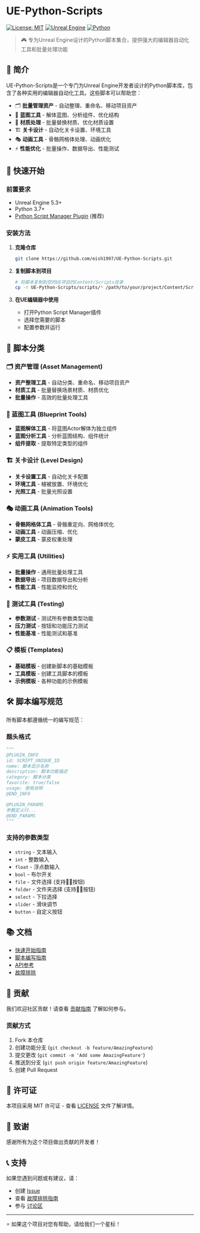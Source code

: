 # UE-Python-Scripts

[![License: MIT](https://img.shields.io/badge/License-MIT-yellow.svg)](https://opensource.org/licenses/MIT)
[![Unreal Engine](https://img.shields.io/badge/Unreal%20Engine-5.3+-blue.svg)](https://www.unrealengine.com/)
[![Python](https://img.shields.io/badge/Python-3.7+-green.svg)](https://www.python.org/)

> 🎮 专为Unreal Engine设计的Python脚本集合，提供强大的编辑器自动化工具和批量处理功能

## 📖 简介

UE-Python-Scripts是一个专门为Unreal Engine开发者设计的Python脚本库，包含了各种实用的编辑器自动化工具。这些脚本可以帮助您：

- 🗂️ **批量管理资产** - 自动整理、重命名、移动项目资产
- 🔧 **蓝图工具** - 解体蓝图、分析组件、优化结构
- 🎨 **材质处理** - 批量替换材质、优化材质设置
- 🏗️ **关卡设计** - 自动化关卡设置、环境工具
- 🎭 **动画工具** - 骨骼网格体处理、动画优化
- ⚡ **性能优化** - 批量操作、数据导出、性能测试

## 🚀 快速开始

### 前置要求

- Unreal Engine 5.3+
- Python 3.7+
- [Python Script Manager Plugin](https://github.com/eish1997/python-script-manager) (推荐)

### 安装方法

1. **克隆仓库**
   ```bash
   git clone https://github.com/eish1997/UE-Python-Scripts.git
   ```

2. **复制脚本到项目**
   ```bash
   # 将脚本复制到您的UE项目的Content/Scripts目录
   cp -r UE-Python-Scripts/scripts/* /path/to/your/project/Content/Scripts/
   ```

3. **在UE编辑器中使用**
   - 打开Python Script Manager插件
   - 选择您需要的脚本
   - 配置参数并运行

## 📁 脚本分类

### 🗂️ 资产管理 (Asset Management)
- **资产整理工具** - 自动分类、重命名、移动项目资产
- **材质工具** - 批量替换场景材质、材质优化
- **批量操作** - 高效的批量处理工具

### 🔧 蓝图工具 (Blueprint Tools)
- **蓝图解体工具** - 将蓝图Actor解体为独立组件
- **蓝图分析工具** - 分析蓝图结构、组件统计
- **组件提取** - 提取特定类型的组件

### 🏗️ 关卡设计 (Level Design)
- **关卡设置工具** - 自动化关卡配置
- **环境工具** - 植被放置、环境优化
- **光照工具** - 批量光照设置

### 🎭 动画工具 (Animation Tools)
- **骨骼网格体工具** - 骨骼重定向、网格体优化
- **动画工具** - 动画压缩、优化
- **蒙皮工具** - 蒙皮权重处理

### ⚡ 实用工具 (Utilities)
- **批量操作** - 通用批量处理工具
- **数据导出** - 项目数据导出和分析
- **性能工具** - 性能监控和优化

### 🧪 测试工具 (Testing)
- **参数测试** - 测试所有参数类型功能
- **压力测试** - 按钮和功能压力测试
- **性能基准** - 性能测试和基准

### 📋 模板 (Templates)
- **基础模板** - 创建新脚本的基础模板
- **工具模板** - 创建工具脚本的模板
- **示例模板** - 各种功能的示例模板

## 🛠️ 脚本编写规范

所有脚本都遵循统一的编写规范：

### 题头格式
```python
"""
@PLUGIN_INFO
id: SCRIPT_UNIQUE_ID
name: 脚本显示名称
description: 脚本功能描述
category: 脚本分类
favorite: true/false
usage: 使用说明
@END_INFO

@PLUGIN_PARAMS
参数定义行...
@END_PARAMS
"""
```

### 支持的参数类型
- `string` - 文本输入
- `int` - 整数输入
- `float` - 浮点数输入
- `bool` - 布尔开关
- `file` - 文件选择 (支持📁📂按钮)
- `folder` - 文件夹选择 (支持📁📂按钮)
- `select` - 下拉选择
- `slider` - 滑块调节
- `button` - 自定义按钮

## 📚 文档

- [快速开始指南](docs/getting-started.md)
- [脚本编写指南](docs/script-writing-guide.md)
- [API参考](docs/api-reference.md)
- [故障排除](docs/troubleshooting.md)

## 🤝 贡献

我们欢迎社区贡献！请查看 [贡献指南](CONTRIBUTING.md) 了解如何参与。

### 贡献方式
1. Fork 本仓库
2. 创建功能分支 (`git checkout -b feature/AmazingFeature`)
3. 提交更改 (`git commit -m 'Add some AmazingFeature'`)
4. 推送到分支 (`git push origin feature/AmazingFeature`)
5. 创建 Pull Request

## 📝 许可证

本项目采用 MIT 许可证 - 查看 [LICENSE](LICENSE) 文件了解详情。

## 🙏 致谢

感谢所有为这个项目做出贡献的开发者！

## 📞 支持

如果您遇到问题或有建议，请：
- 创建 [Issue](https://github.com/eish1997/UE-Python-Scripts/issues)
- 查看 [故障排除指南](docs/troubleshooting.md)
- 参与 [讨论区](https://github.com/eish1997/UE-Python-Scripts/discussions)

---

⭐ 如果这个项目对您有帮助，请给我们一个星标！
